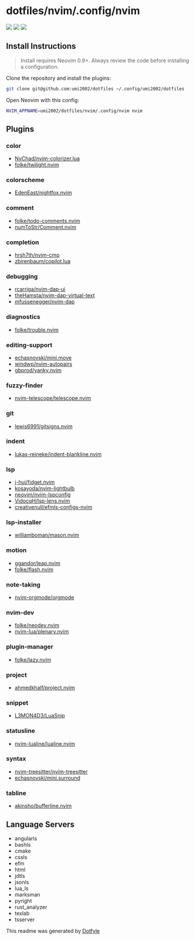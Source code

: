 # dotfiles/nvim/.config/nvim

<a href="https://dotfyle.com/umi2002/dotfiles-nvim-config-nvim"><img src="https://dotfyle.com/umi2002/dotfiles-nvim-config-nvim/badges/plugins?style=flat" /></a>
<a href="https://dotfyle.com/umi2002/dotfiles-nvim-config-nvim"><img src="https://dotfyle.com/umi2002/dotfiles-nvim-config-nvim/badges/leaderkey?style=flat" /></a>
<a href="https://dotfyle.com/umi2002/dotfiles-nvim-config-nvim"><img src="https://dotfyle.com/umi2002/dotfiles-nvim-config-nvim/badges/plugin-manager?style=flat" /></a>

## Install Instructions

> Install requires Neovim 0.9+. Always review the code before installing a configuration.

Clone the repository and install the plugins:

```sh
git clone git@github.com:umi2002/dotfiles ~/.config/umi2002/dotfiles
```

Open Neovim with this config:

```sh
NVIM_APPNAME=umi2002/dotfiles/nvim/.config/nvim nvim
```

## Plugins

### color

- [NvChad/nvim-colorizer.lua](https://dotfyle.com/plugins/NvChad/nvim-colorizer.lua)
- [folke/twilight.nvim](https://dotfyle.com/plugins/folke/twilight.nvim)

### colorscheme

- [EdenEast/nightfox.nvim](https://dotfyle.com/plugins/EdenEast/nightfox.nvim)

### comment

- [folke/todo-comments.nvim](https://dotfyle.com/plugins/folke/todo-comments.nvim)
- [numToStr/Comment.nvim](https://dotfyle.com/plugins/numToStr/Comment.nvim)

### completion

- [hrsh7th/nvim-cmp](https://dotfyle.com/plugins/hrsh7th/nvim-cmp)
- [zbirenbaum/copilot.lua](https://dotfyle.com/plugins/zbirenbaum/copilot.lua)

### debugging

- [rcarriga/nvim-dap-ui](https://dotfyle.com/plugins/rcarriga/nvim-dap-ui)
- [theHamsta/nvim-dap-virtual-text](https://dotfyle.com/plugins/theHamsta/nvim-dap-virtual-text)
- [mfussenegger/nvim-dap](https://dotfyle.com/plugins/mfussenegger/nvim-dap)

### diagnostics

- [folke/trouble.nvim](https://dotfyle.com/plugins/folke/trouble.nvim)

### editing-support

- [echasnovski/mini.move](https://dotfyle.com/plugins/echasnovski/mini.move)
- [windwp/nvim-autopairs](https://dotfyle.com/plugins/windwp/nvim-autopairs)
- [gbprod/yanky.nvim](https://dotfyle.com/plugins/gbprod/yanky.nvim)

### fuzzy-finder

- [nvim-telescope/telescope.nvim](https://dotfyle.com/plugins/nvim-telescope/telescope.nvim)

### git

- [lewis6991/gitsigns.nvim](https://dotfyle.com/plugins/lewis6991/gitsigns.nvim)

### indent

- [lukas-reineke/indent-blankline.nvim](https://dotfyle.com/plugins/lukas-reineke/indent-blankline.nvim)

### lsp

- [j-hui/fidget.nvim](https://dotfyle.com/plugins/j-hui/fidget.nvim)
- [kosayoda/nvim-lightbulb](https://dotfyle.com/plugins/kosayoda/nvim-lightbulb)
- [neovim/nvim-lspconfig](https://dotfyle.com/plugins/neovim/nvim-lspconfig)
- [VidocqH/lsp-lens.nvim](https://dotfyle.com/plugins/VidocqH/lsp-lens.nvim)
- [creativenull/efmls-configs-nvim](https://dotfyle.com/plugins/creativenull/efmls-configs-nvim)

### lsp-installer

- [williamboman/mason.nvim](https://dotfyle.com/plugins/williamboman/mason.nvim)

### motion

- [ggandor/leap.nvim](https://dotfyle.com/plugins/ggandor/leap.nvim)
- [folke/flash.nvim](https://dotfyle.com/plugins/folke/flash.nvim)

### note-taking

- [nvim-orgmode/orgmode](https://dotfyle.com/plugins/nvim-orgmode/orgmode)

### nvim-dev

- [folke/neodev.nvim](https://dotfyle.com/plugins/folke/neodev.nvim)
- [nvim-lua/plenary.nvim](https://dotfyle.com/plugins/nvim-lua/plenary.nvim)

### plugin-manager

- [folke/lazy.nvim](https://dotfyle.com/plugins/folke/lazy.nvim)

### project

- [ahmedkhalf/project.nvim](https://dotfyle.com/plugins/ahmedkhalf/project.nvim)

### snippet

- [L3MON4D3/LuaSnip](https://dotfyle.com/plugins/L3MON4D3/LuaSnip)

### statusline

- [nvim-lualine/lualine.nvim](https://dotfyle.com/plugins/nvim-lualine/lualine.nvim)

### syntax

- [nvim-treesitter/nvim-treesitter](https://dotfyle.com/plugins/nvim-treesitter/nvim-treesitter)
- [echasnovski/mini.surround](https://dotfyle.com/plugins/echasnovski/mini.surround)

### tabline

- [akinsho/bufferline.nvim](https://dotfyle.com/plugins/akinsho/bufferline.nvim)

## Language Servers

- angularls
- bashls
- cmake
- cssls
- efm
- html
- jdtls
- jsonls
- lua_ls
- marksman
- pyright
- rust_analyzer
- texlab
- tsserver

This readme was generated by [Dotfyle](https://dotfyle.com)
